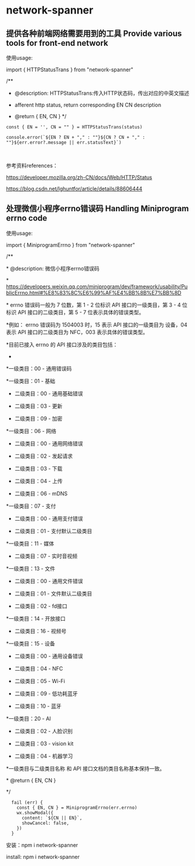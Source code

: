 # network-spanner

## 提供各种前端网络需要用到的工具 Provide various tools for front-end network


使用usage:

import { HTTPStatusTrans } from "network-spanner"

/**
 * @description: HTTPStatusTrans:传入HTTP状态码，传出对应的中英文描述

 * afferent http status, return corresponding EN CN description

 * @return { EN, CN }
 */

 

 ```
 const { EN = '', CN = "" } = HTTPStatusTrans(status)
 
 console.error(`${EN ? EN + "," : ""}${CN ? CN + "," : ""}${err.error?.message || err.statusText}`)
 ```

 ​    

参考资料references：

https://developer.mozilla.org/zh-CN/docs/Web/HTTP/Status

https://blog.csdn.net/lghuntfor/article/details/88606444

## 处理微信小程序errno错误码 Handling Miniprogram  errno code


使用usage:

import { MiniprogramErrno } from "network-spanner"

/**

 \* @description: 微信小程序errno错误码

 \* https://developers.weixin.qq.com/miniprogram/dev/framework/usability/PublicErrno.html#%E8%83%8C%E6%99%AF%E4%BB%8B%E7%BB%8D

 \* errno 错误码一般为 7 位数，第 1 - 2 位标识 API 接口的一级类目，第 3 - 4 位标识 API 接口的二级类目，第 5 - 7 位表示具体的错误类型。

 *例如： errno 错误码为 1504003 时，15 表示 API 接口的一级类目为 设备，04 表示 API 接口的二级类目为 NFC，003 表示具体的错误类型。

 *目前已接入 errno 的 API 接口涉及的类目包括：

 *

 *一级类目：00 - 通用错误码

 *一级类目：01 - 基础

 * 二级类目：00 - 通用基础错误

 * 二级类目：03 - 更新

 * 二级类目：09 - 加密

 *一级类目：06 - 网络

 * 二级类目：00 - 通用网络错误

 * 二级类目：02 - 发起请求

 * 二级类目：03 - 下载

 * 二级类目：04 - 上传

 * 二级类目：06 - mDNS

 *一级类目：07 - 支付

 * 二级类目：00 - 通用支付错误

 * 二级类目：01 - 支付默认二级类目

 *一级类目：11 - 媒体

 * 二级类目：07 - 实时音视频

 *一级类目：13 - 文件

 * 二级类目：00 - 通用文件错误

 * 二级类目：01 - 文件默认二级类目

 * 二级类目：02 - fd接口

 *一级类目：14 - 开放接口

 * 二级类目：16 - 视频号

 *一级类目：15 - 设备

 * 二级类目：00 - 通用设备错误

 * 二级类目：04 - NFC

 * 二级类目：05 - Wi-Fi

 * 二级类目：09 - 低功耗蓝牙

 * 二级类目：10 - 蓝牙

 *一级类目：20 - AI

 * 二级类目：02 - 人脸识别

 * 二级类目：03 - vision kit

 * 二级类目：04 - 机器学习

 *一级类目与二级类目名称 和 API 接口文档的类目名称基本保持一致。

 \* @return { EN, CN }

 */

```
  fail (err) {
    const { EN, CN } = MiniprogramErrno(err.errno)
    wx.showModal({
      content: `${CN || EN}`,
      showCancel: false,
    })
  }
```

安装：npm i network-spanner

install: npm i network-spanner